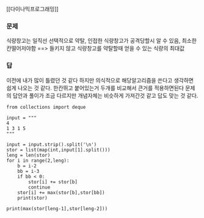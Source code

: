 [[다이나믹프로그래밍]]
### 문제
식량창고는 일직선
선택적으로 약탈, 인접한 식량창고가 공격당할시 알 수 있음, 최소한칸떨어저야함
==> 들키지 않고 식량창고를 약탈할때 얻을 수 있는 식량의 최대값
### 답
이전에 내가 많이 틀렸던 것 같다
하지만 의식적으로 해당알고리즘을 쓴다고 생각하면 쉽게 나오는 것 같다.
한칸뛰고 붙어있는거 두개를 비교해서 큰거를 적용하면된다
문제의 답안과 풀이가 조금 다르지만 개념자체는 비슷하게 가져간것 같고 답도 맞는 것 같다.
```
from collections import deque

input = """
4
1 3 1 5
"""

input = input.strip().split('\n')
stor = list(map(int,input[1].split()))
leng = len(stor)
for i in range(2,leng):
    b = i-2
    bb = i-3
    if bb < 0:
        stor[i] += stor[b]
        continue
    stor[i] += max(stor[b],stor[bb])
    print(stor)

print(max(stor[leng-1],stor[leng-2]))

```